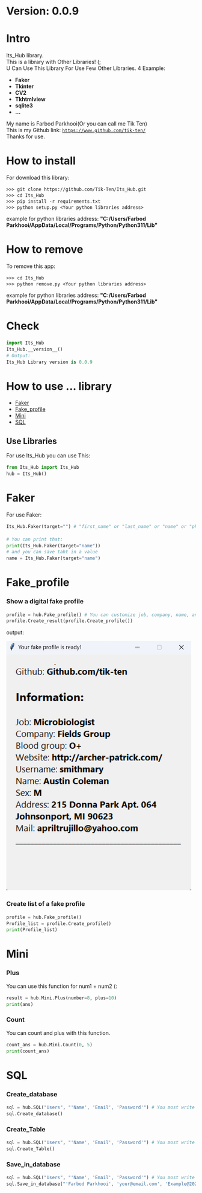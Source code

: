 # Version: 0.0.9

<h1>Intro </h1>
<p>
Its_Hub library. <br />
This is a library with Other Libraries! (; <br />
U Can Use This Library For Use Few Other Libraries. 4 Example:
<b>
<ul>
    <li>Faker</li>
    <li>Tkinter</li>
    <li>CV2</li>
    <li>Tkhtmlview</li>
    <li>sqlite3 </li>
    <li>...</li>
</ul>
</b>

My name is Farbod Parkhooi(Or you can call me Tik Ten) <br />
This is my Github link: <a href="https://www.github.com/tik-ten/">`https://www.github.com/tik-ten/`</a> <br />
Thanks for use.<br />
</p>

# How to install
For download this library:
```git
>>> git clone https://github.com/Tik-Ten/Its_Hub.git
>>> cd Its_Hub
>>> pip install -r requirements.txt
>>> python setup.py <Your python libraries address>
```
example for python libraries address: <b>"C:/Users/Farbod Parkhooi/AppData/Local/Programs/Python/Python311/Lib" </b>

# How to remove
To remove this app:
```git
>>> cd Its_Hub
>>> python remove.py <Your python libraries address>
```
example for python libraries address: <b>"C:/Users/Farbod Parkhooi/AppData/Local/Programs/Python/Python311/Lib" </b>

# Check
```Python
import Its_Hub
Its_Hub.__version__()
# Output:
Its_Hub Library version is 0.0.9
```

# How to use ... library
<ul>
    <li><a href="#Faker">Faker</a></li>
    <li><a href="#Fake_profile">Fake_profile</a></li>
    <li><a href="#Mini">Mini</a></li>
    <li><a href="#SQL">SQL </a></li>
</ul>

<h2>Use Libraries </h2>
    For use Its_Hub you can use This:

```Python
from Its_Hub import Its_Hub
hub = Its_Hub()
````

# Faker
For use Faker:
```Python
Its_Hub.Faker(target="") # "first_name" or "last_name" or "name" or "phone_number" or "address" or "profile" or "job" or "company" or "website" or "blood_group"

# You can print that:
print(Its_Hub.Faker(target="name"))
# and you can save taht in a value
name = Its_Hub.Faker(target="name") 
```

# Fake_profile 
### Show a digital fake profile
```Python
profile = hub.Fake_profile() # You can customize job, company, name, and ...
profile.Create_result(profile.Create_profile()) 
```
output:

<img src="Files\out1.png">

### Create list of a fake profile
```Python
profile = hub.Fake_profile()
Profile_list = profile.Create_profile()
print(Profile_list)
```
# Mini
### Plus
You can use this function for num1 + num2 (:
```python
result = hub.Mini.Plus(number=8, plus=10)
print(ans)
```
### Count
You can count and plus with this function.
```Python
count_ans = hub.Mini.Count(0, 5)
print(count_ans)
```

# SQL
### Create_database
```Python
sql = hub.SQL("Users", "'Name', 'Email', 'Password'") # You most write Table_name and Table_Attributes and you can write the Database_address, and Database_name
sql.Create_database()
```

### Create_Table
```Python
sql = hub.SQL("Users", "'Name', 'Email', 'Password'") # You most write Table_name and Table_Attributes and you can write the Database_address, and Database_name
sql.Create_Table()
```

### Save_in_database
```Python
sql = hub.SQL("Users", "'Name', 'Email', 'Password'") # You most write Table_name and Table_Attributes and you can write the Database_address, and Database_name
sql.Save_in_database("'Farbod Parkhooi', 'your@email.com', 'Example@2023'")
```
